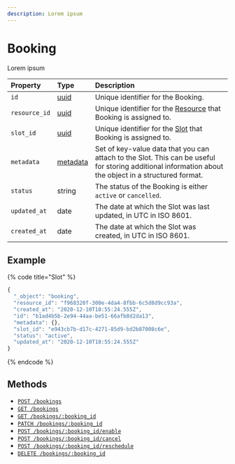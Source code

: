 ```yaml
---
description: Lorem ipsum
---
```


# Booking

Lorem ipsum

| Property | Type | Description |
| :--- | :--- | :--- |
| `id` | [uuid](https://en.wikipedia.org/wiki/Universally_unique_identifier) | Unique identifier for the Booking. |
| `resource_id` | [uuid](https://en.wikipedia.org/wiki/Universally_unique_identifier) | Unique identifier for the [Resource](../resource/) that Booking is assigned to. |
| `slot_id` | [uuid](https://en.wikipedia.org/wiki/Universally_unique_identifier) | Unique identifier for the [Slot](../slot/) that Booking is assigned to. |
| `metadata` | [metadata](../../metadata.md) | Set of key-value data that you can attach to the Slot. This can be useful for storing additional information about the object in a structured format. |
| `status` | string | The status of the Booking is either `active` or `cancelled`. |
| `updated_at` | date | The date at which the Slot was last updated, in UTC in ISO 8601. |
| `created_at` | date | The date at which the Slot was created, in UTC in ISO 8601. |

## Example

{% code title="Slot" %}
```javascript
{
  "_object": "booking",
  "resource_id": "f968320f-300e-4da4-8fbb-6c5d8d9cc93a",
  "created_at": "2020-12-10T18:55:24.555Z",
  "id": "b1ad4b5b-2e94-44aa-be51-66afb8d2da13",
  "metadata": {},
  "slot_id": "e943cb7b-d17c-4271-85d9-bd2b87008c6e",
  "status": "active",
  "updated_at": "2020-12-10T18:55:24.555Z"
}
```
{% endcode %}

## Methods

* [`POST /bookings`](create-a-booking.md)
* [`GET /bookings`](list-bookings.md)
* [`GET /bookings/:booking_id`](get-a-booking.md)
* [`PATCH /bookings/:booking_id`](update-a-booking.md)
* [`POST /bookings/:booking_id/enable`](enable-a-booking.md)
* [`POST /bookings/:booking_id/cancel`](cancel-a-booking.md)
* [`POST /bookings/:booking_id/reschedule`](reschedule-a-booking.md)
* [`DELETE /bookings/:booking_id`](delete-a-booking.md)

